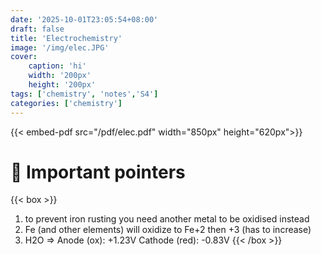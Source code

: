 ```yaml
---
date: '2025-10-01T23:05:54+08:00'
draft: false
title: 'Electrochemistry'
image: '/img/elec.JPG'
cover: 
    caption: 'hi'
    width: '200px' 
    height: '200px' 
tags: ['chemistry', 'notes','S4']
categories: ['chemistry']
---
```


<!--more-->
{{< embed-pdf src="/pdf/elec.pdf" width="850px" height="620px">}}

# 🚨 Important pointers
{{< box >}}
1. to prevent iron rusting you need another metal to be oxidised instead 
2. Fe (and other elements) will oxidize to Fe+2 then +3 (has to increase)
3. H2O =>
Anode (ox): +1.23V
Cathode (red): -0.83V
{{< /box >}}

